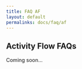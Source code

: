 ```yaml
---
title: FAQ AF
layout: default
permalinks: docs/faq/af
---
```


## Activity Flow FAQs

Coming soon...
